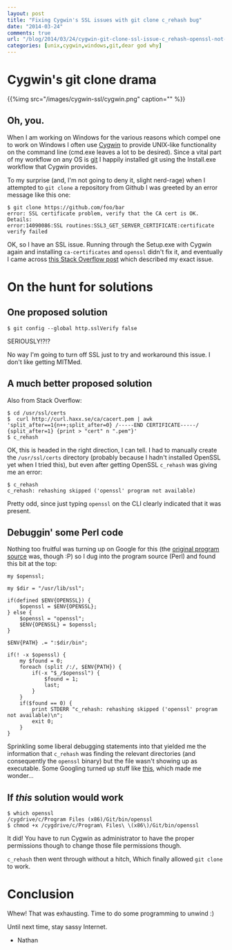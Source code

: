 ```yaml
---
layout: post
title: "Fixing Cygwin's SSL issues with git clone c_rehash bug"
date: "2014-03-24"
comments: true
url: "/blog/2014/03/24/cygwin-git-clone-ssl-issue-c_rehash-openssl-not-found/"
categories: [unix,cygwin,windows,git,dear god why]
---
```


# Cygwin's git clone drama

{{%img src="/images/cygwin-ssl/cygwin.png" caption="" %}}

## Oh, you.

When I am working on Windows for the various reasons which compel one to work on Windows I often use [Cygwin](http://www.cygwin.com) to provide UNIX-like functionality on the command line (cmd.exe leaves a lot to be desired).  Since a vital part of my workflow on any OS is [git](http://git-scm.com) I happily installed git using the Install.exe workflow that Cygwin provides.

To my surprise (and, I'm not going to deny it, slight nerd-rage) when I attempted to `git clone` a repository from Github I was greeted by an error message like this one:

```
$ git clone https://github.com/foo/bar
error: SSL certificate problem, verify that the CA cert is OK. Details:
error:14090086:SSL routines:SSL3_GET_SERVER_CERTIFICATE:certificate verify failed
```

OK, so I have an SSL issue.  Running through the Setup.exe with Cygwin again and installing `ca-certificates` and `openssl` didn't fix it, and eventually I came across [this Stack Overflow post](http://stackoverflow.com/questions/3777075/ssl-certificate-rejected-trying-to-access-github-over-https-behind-firewall) which described my exact issue.

# On the hunt for solutions

## One proposed solution

```
$ git config --global http.sslVerify false
```

SERIOUSLY!?!?

No way I'm going to turn off SSL just to try and workaround this issue.  I don't like getting MITMed.

## A much better proposed solution

Also from Stack Overflow:

```
$ cd /usr/ssl/certs
$  curl http://curl.haxx.se/ca/cacert.pem | awk 'split_after==1{n++;split_after=0} /-----END CERTIFICATE-----/ {split_after=1} {print > "cert" n ".pem"}'
$ c_rehash
```

OK, this is headed in the right direction, I can tell.  I had to manually create the `/usr/ssl/certs` directory (probably because I hadn't installed OpenSSL yet when I tried this), but even after getting OpenSSL `c_rehash` was giving me an error:

```
$ c_rehash
c_rehash: rehashing skipped ('openssl' program not available)
```

Pretty odd, since just typing `openssl` on the CLI clearly indicated that it was present.

## Debuggin' some Perl code

Nothing too fruitful was turning up on Google for this (the [original program source](http://koti.kapsi.fi/ptk/postfix/c_rehash.txt) was, though :P) so I dug into the program source (Perl) and found this bit at the top:

```
my $openssl;

my $dir = "/usr/lib/ssl";

if(defined $ENV{OPENSSL}) {
    $openssl = $ENV{OPENSSL};
} else {
    $openssl = "openssl";
    $ENV{OPENSSL} = $openssl;
}

$ENV{PATH} .= ":$dir/bin";

if(! -x $openssl) {
    my $found = 0;
    foreach (split /:/, $ENV{PATH}) {
        if(-x "$_/$openssl") {
            $found = 1;
            last;
        }    
    }
    if($found == 0) {
        print STDERR "c_rehash: rehashing skipped ('openssl' program not available)\n";
        exit 0;
    }
}
```

Sprinkling some liberal debugging statements into that yielded me the information that `c_rehash` was finding the relevant directories (and consequently the `openssl` binary) but the file wasn't showing up as executable.  Some Googling turned up stuff like [this](http://cygwin.com/ml/cygwin/2007-05/msg00681.html), which made me wonder...

## If *this* solution would work

```
$ which openssl
/cygdrive/c/Program Files (x86)/Git/bin/openssl
$ chmod +x /cygdrive/c/Program\ Files\ \(x86\)/Git/bin/openssl
```

It did!  You have to run Cygwin as administrator to have the proper permissions though to change those file permissions though.

`c_rehash` then went through without a hitch, Which finally allowed `git clone` to work.

# Conclusion

Whew!  That was exhausting.  Time to do some programming to unwind :)

Until next time, stay sassy Internet.

- Nathan
